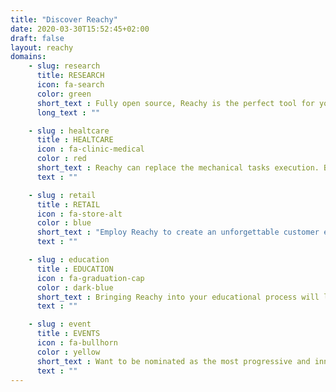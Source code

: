 ```yaml
---
title: "Discover Reachy"
date: 2020-03-30T15:52:45+02:00
draft: false
layout: reachy
domains:
    - slug: research
      title: RESEARCH
      icon: fa-search
      color: green
      short_text : Fully open source, Reachy is the perfect tool for you to freely explore new research frontiers
      long_text : ""

    - slug : healtcare
      title : HEALTCARE
      icon : fa-clinic-medical
      color : red
      short_text : Reachy can replace the mechanical tasks execution. But what is important, he will undoubtedly bring joy and   confidence to the patients and medical personnel.
      text : ""

    - slug : retail
      title : RETAIL
      icon : fa-store-alt
      color : blue
      short_text : "Employ Reachy to create an unforgettable customer experience: inspire your clients to spread a word about you." 
      text : ""

    - slug : education
      title : EDUCATION
      icon : fa-graduation-cap
      color : dark-blue
      short_text : Bringing Reachy into your educational process will let your University stand out in the crowd.
      text : ""

    - slug : event
      title : EVENTS
      icon : fa-bullhorn
      color : yellow
      short_text : Want to be nominated as the most progressive and innovative event of the year? Want your platform or agency to receive 10 times more clients eager to receive your service? 
      text : ""
---
```












